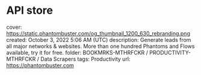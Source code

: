 # API store

cover: https://static.phantombuster.com/og_thumbnail_1200_630_rebranding.png
created: October 3, 2022 5:06 AM (UTC)
description: Generate leads from all major networks & websites. More than one hundred Phantoms and Flows available, try it for free.
folder: BOOKMRKS-MTHRFCKR / PRODUCTIVITY-MTHRFCKR / Data Scrapers
tags: Productivity
url: https://phantombuster.com